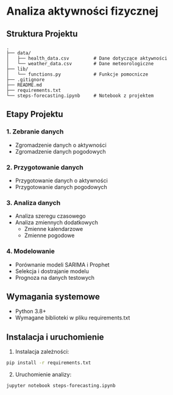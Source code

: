 # Analiza aktywności fizycznej

## Struktura Projektu
```
.
├── data/
│   ├── health_data.csv         # Dane dotyczące aktywności
│   └── weather_data.csv        # Dane meteorologiczne
├── lib/
│   └── functions.py            # Funkcje pomocnicze
├── .gitignore
├── README.md
├── requirements.txt
└── steps-forecasting.ipynb     # Notebook z projektem
```

## Etapy Projektu

### 1. Zebranie danych
- Zgromadzenie danych o aktywności
- Zgromadzenie danych pogodowych

### 2. Przygotowanie danych
- Przygotowanie danych o aktywności
- Przygotowanie danych pogodowych

### 3. Analiza danych
- Analiza szeregu czasowego
- Analiza zmiennych dodatkowych
  - Zmienne kalendarzowe
  - Zmienne pogodowe

### 4. Modelowanie
- Porównanie modeli SARIMA i Prophet
- Selekcja i dostrajanie modelu
- Prognoza na danych testowych

## Wymagania systemowe
- Python 3.8+
- Wymagane biblioteki w pliku requirements.txt

## Instalacja i uruchomienie
1. Instalacja zależności:
```bash
pip install -r requirements.txt
```

2. Uruchomienie analizy:
```bash
jupyter notebook steps-forecasting.ipynb
```

